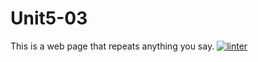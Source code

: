 # Unit5-03
This is a web page that repeats anything you say.
[![linter](https://github.com/Abbey-Gilliland/Unit5-03/workflows/linter/badge.svg)](https://github.com/marketplace/actions/super-linter)
